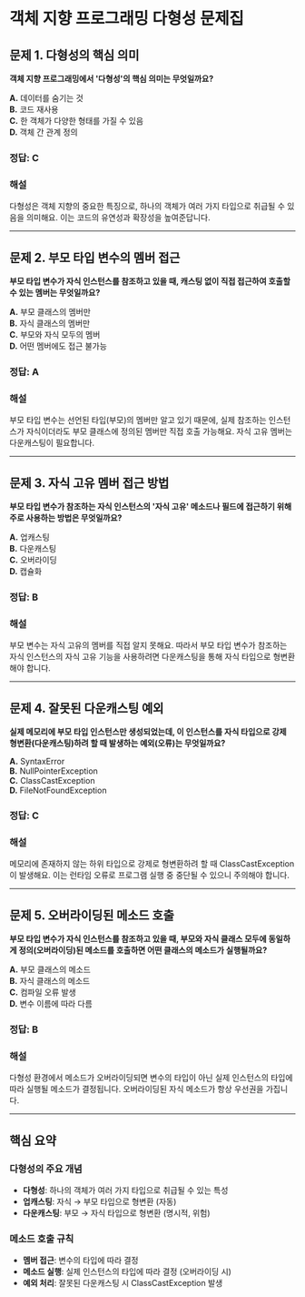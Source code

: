 # 객체 지향 프로그래밍 다형성 문제집

## 문제 1. 다형성의 핵심 의미
**객체 지향 프로그래밍에서 '다형성'의 핵심 의미는 무엇일까요?**

**A.** 데이터를 숨기는 것  
**B.** 코드 재사용  
**C.** 한 객체가 다양한 형태를 가질 수 있음  
**D.** 객체 간 관계 정의

### 정답: C

### 해설
다형성은 객체 지향의 중요한 특징으로, 하나의 객체가 여러 가지 타입으로 취급될 수 있음을 의미해요. 이는 코드의 유연성과 확장성을 높여준답니다.

---

## 문제 2. 부모 타입 변수의 멤버 접근
**부모 타입 변수가 자식 인스턴스를 참조하고 있을 때, 캐스팅 없이 직접 접근하여 호출할 수 있는 멤버는 무엇일까요?**

**A.** 부모 클래스의 멤버만  
**B.** 자식 클래스의 멤버만  
**C.** 부모와 자식 모두의 멤버  
**D.** 어떤 멤버에도 접근 불가능

### 정답: A

### 해설
부모 타입 변수는 선언된 타입(부모)의 멤버만 알고 있기 때문에, 실제 참조하는 인스턴스가 자식이더라도 부모 클래스에 정의된 멤버만 직접 호출 가능해요. 자식 고유 멤버는 다운캐스팅이 필요합니다.

---

## 문제 3. 자식 고유 멤버 접근 방법
**부모 타입 변수가 참조하는 자식 인스턴스의 '자식 고유' 메소드나 필드에 접근하기 위해 주로 사용하는 방법은 무엇일까요?**

**A.** 업캐스팅  
**B.** 다운캐스팅  
**C.** 오버라이딩  
**D.** 캡슐화

### 정답: B

### 해설
부모 변수는 자식 고유의 멤버를 직접 알지 못해요. 따라서 부모 타입 변수가 참조하는 자식 인스턴스의 자식 고유 기능을 사용하려면 다운캐스팅을 통해 자식 타입으로 형변환해야 합니다.

---

## 문제 4. 잘못된 다운캐스팅 예외
**실제 메모리에 부모 타입 인스턴스만 생성되었는데, 이 인스턴스를 자식 타입으로 강제 형변환(다운캐스팅)하려 할 때 발생하는 예외(오류)는 무엇일까요?**

**A.** SyntaxError  
**B.** NullPointerException  
**C.** ClassCastException  
**D.** FileNotFoundException

### 정답: C

### 해설
메모리에 존재하지 않는 하위 타입으로 강제로 형변환하려 할 때 ClassCastException이 발생해요. 이는 런타임 오류로 프로그램 실행 중 중단될 수 있으니 주의해야 합니다.

---

## 문제 5. 오버라이딩된 메소드 호출
**부모 타입 변수가 자식 인스턴스를 참조하고 있을 때, 부모와 자식 클래스 모두에 동일하게 정의(오버라이딩)된 메소드를 호출하면 어떤 클래스의 메소드가 실행될까요?**

**A.** 부모 클래스의 메소드  
**B.** 자식 클래스의 메소드  
**C.** 컴파일 오류 발생  
**D.** 변수 이름에 따라 다름

### 정답: B

### 해설
다형성 환경에서 메소드가 오버라이딩되면 변수의 타입이 아닌 실제 인스턴스의 타입에 따라 실행될 메소드가 결정됩니다. 오버라이딩된 자식 메소드가 항상 우선권을 가집니다.

---

## 핵심 요약

### 다형성의 주요 개념
- **다형성**: 하나의 객체가 여러 가지 타입으로 취급될 수 있는 특성
- **업캐스팅**: 자식 → 부모 타입으로 형변환 (자동)
- **다운캐스팅**: 부모 → 자식 타입으로 형변환 (명시적, 위험)

### 메소드 호출 규칙
- **멤버 접근**: 변수의 타입에 따라 결정
- **메소드 실행**: 실제 인스턴스의 타입에 따라 결정 (오버라이딩 시)
- **예외 처리**: 잘못된 다운캐스팅 시 ClassCastException 발생